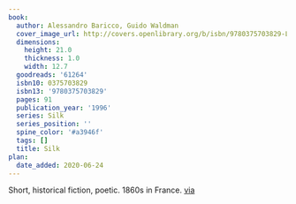 ```yaml
---
book:
  author: Alessandro Baricco, Guido Waldman
  cover_image_url: http://covers.openlibrary.org/b/isbn/9780375703829-L.jpg
  dimensions:
    height: 21.0
    thickness: 1.0
    width: 12.7
  goodreads: '61264'
  isbn10: 0375703829
  isbn13: '9780375703829'
  pages: 91
  publication_year: '1996'
  series: Silk
  series_position: ''
  spine_color: '#a3946f'
  tags: []
  title: Silk
plan:
  date_added: 2020-06-24
---
```


Short, historical fiction, poetic. 1860s in France. [via](https://chaos.social/@strangeglyph/104349993600456650)
